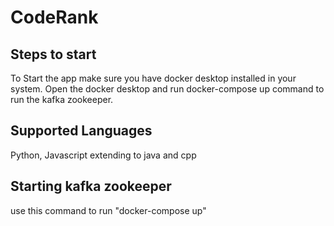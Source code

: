 # CodeRank

## Steps to start
To Start the app make sure you have docker desktop installed in your system. 
Open the docker desktop and run docker-compose up command to run the kafka zookeeper.




## Supported Languages
Python, Javascript 
extending to java and cpp

## Starting kafka zookeeper
use this command to run "docker-compose up"
